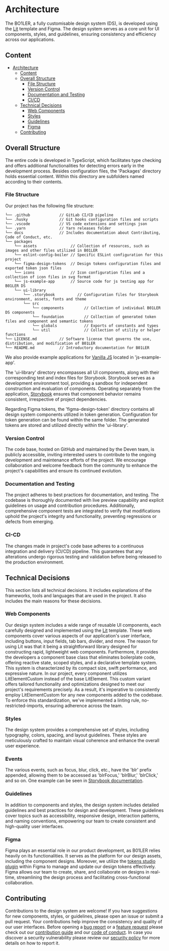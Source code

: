 # Architecture
The BO1LER, a fully customisable design system (DS), is developed using the [Lit](https://lit.dev/docs/) template and Figma. The design system serves as a core unit for UI components, styles, and guidelines, ensuring consistency and efficiency across our applications.

## Content
- [Architecture](#architecture)
  - [Content](#content)
  - [Overall Structure](#overall-structure)
     - [File Structure](#file-structure)
     - [Version Control](#version-control)
     - [Documentation and Testing](#documentation-and-testing)
     - [CI/CD](#ci-cd)
  - [Technical Decisions](#technical-decisions)
     - [Web Components](#web-components)
     - [Styles](#styles)
     - [Guidelines](#guidelines)
     - [Figma](#figma)
  - [Contributing](#contributing)

## Overall Structure
The entire code is developed in TypeScript, which facilitates type checking and offers additional functionalities for detecting errors early in the development process. Besides configuration files, the 'Packages' directory holds essential content. Within this directory are subfolders named according to their contents.

### File Structure
Our project has the following file structure:

    └── .github             // GitLab CI/CD pipeline
    └── .husky              // Git hooks configuration files and scripts
    └── .vscode             // VS code extensions and settings json
    └── .yarn               // Yarn releases folder
    └── docs                // Includes documentation about Contributing, Code of Conduct, etc.
    └── packages
        └── assets               // Collection of resources, such as images and other files utilized in B01LER
        └── eslint-config-boiler // Specific ESLint configuration for this project
        └── figma-design-tokens  // Design tokens configuration files and exported token json files
        └── icons                // Icon configuration files and a collection of icon files in svg format
        └── js-example-app       // Source code for js testing app for B01LER DS
        └── ui-library
            └── .storybook          // Configuration files for Storybook environment, assets, fonts and theme
            └── src
                └── components         // Collection of individual B01LER DS components
                └── foundation         // Collection of generated token files and component and semantic tokens
                └── globals            // Exports of constants and types
                └── util               // Collection of utility or helper functions
    └── LICENSE.md          // Software license that governs the use, distribution, and modification of B01LER
    └── README.md           // Introductory documentation for B01LER

We also provide example applications for [Vanilla JS](https://b01ler.onrender.com/js-example-app) located in 'js-example-app'.

The 'ui-library' directory encompasses all UI components, along with their corresponding test and index files for Storybook. Storybook serves as a development environment tool, providing a sandbox for independent construction and evaluation of components. Operating separately from the application, [Storybook](https://b01ler.onrender.com/) ensures that component behavior remains consistent, irrespective of project dependencies.

Regarding Figma tokens, the 'figma-design-token' directory contains all design system components utilized in token generation. Configuration for token generation can be found within the same folder. The generated tokens are stored and utilized directly within the 'ui-library'.

### Version Control
The code base, hosted on GitHub and maintained by the Deven team, is publicly accessible, inviting interested users to contribute to the ongoing development and maintenance efforts of the project. We encourage collaboration and welcome feedback from the community to enhance the project's capabilities and ensure its continued evolution.

### Documentation and Testing
The project adheres to best practices for documentation, and testing. The codebase is thoroughly documented with live preview capability and explicit guidelines on usage and contribution procedures. Additionally, comprehensive component tests are integrated to verify that modifications uphold the project's integrity and functionality, preventing regressions or defects from emerging.

### CI-CD
The changes made in project's code base adheres to a continuous integration and delivery (CI/CD) pipeline. This guarantees that any alterations undergo rigorous testing and validation before being released to the production environment.

## Technical Decisions
This section lists all technical decisions. It includes explanations of the frameworks, tools and languages that are used in the project. It also includes the main reasons for these decisions.

### Web Components
Our design system includes a wide range of reusable UI components, each carefully designed and implemented using the [Lit](https://lit.dev/docs/) template. These web components cover various aspects of our application's user interface, including buttons, input fields, tab bars, divider, and more. The reason for using Lit was that it being a straightforward library designed for constructing rapid, lightweight web components. Furthermore, it provides the developers a component base class that eliminates boilerplate code, offering reactive state, scoped styles, and a declarative template system. This system is characterized by its compact size, swift performance, and expressive nature. In our project, every component utilizes LitElementCustom instead of the base LitElement. This custom variant offers tailored functionality and optimizations designed to meet our project's requirements precisely. As a result, it's imperative to consistently employ LitElementCustom for any new components added to the codebase. To enforce this standardization, we've implemented a linting rule, no-restricted-imports, ensuring adherence across the team.

### Styles
The design system provides a comprehensive set of styles, including typography, colors, spacing, and layout guidelines. These styles are meticulously crafted to maintain visual coherence and enhance the overall user experience.

### Events
The various events, such as focus, blur, click, etc., have the 'blr' prefix appended, allowing them to be accessed as 'blrFocus,' 'blrBlur,' 'blrClick,' and so on. One example can be seen in [Storybook documentation](https://b01ler.onrender.com/).

### Guidelines
In addition to components and styles, the design system includes detailed guidelines and best practices for design and development. These guidelines cover topics such as accessibility, responsive design, interaction patterns, and naming conventions, empowering our team to create consistent and high-quality user interfaces.

### Figma
Figma plays an essential role in our product development, as B01LER relies heavily on its functionalities. It serves as the platform for our design assets, including the component designs. Moreover, we utilize the [tokens studio plugin](https://www.figma.com/community/plugin/843461159747178978) within Figma to manage and update our design tokens effectively. Figma allows our team to create, share, and collaborate on designs in real-time, streamlining the design process and facilitating cross-functional collaboration.

## Contributing
Contributions to the design system are welcome! If you have suggestions for new components, styles, or guidelines, please open an issue or submit a pull request. Your contributions help improve the consistency and quality of our user interfaces. Before opening a [bug report](https://github.com/deven-org/boiler/issues/new?assignees=&labels=%F0%9F%9A%A8+new%3A%3Abug&projects=deven-org%2F3&template=1_bug_report.yaml&title=%5BBug%5D%3A+) or a [feature request](https://github.com/deven-org/boiler/issues/new?assignees=&labels=%F0%9F%9A%A8+new%3A%3Aenhancement&projects=deven-org%2F3&template=2_feature_request.yaml&title=%5BFeature+Request%5D%3A+) please check out our [contribution guide](CONTRIBUTING.md) and our [code of conduct](CODE_OF_CONDUCT.md). In case you discover a security vulnerability please review our [security policy](SECURITY.md) for more details on how to report it.
